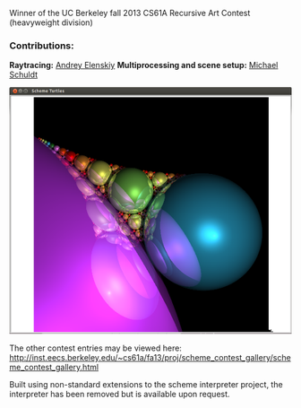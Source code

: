 Winner of the UC Berkeley fall 2013 CS61A Recursive Art Contest (heavyweight division)

### Contributions:
**Raytracing:** [Andrey Elenskiy](https://github.com/Timoha)
**Multiprocessing and scene setup:** [Michael Schuldt](https://github.com/mschuldt)

![screenshot](screenshot.png)


The other contest entries may be viewed here: http://inst.eecs.berkeley.edu/~cs61a/fa13/proj/scheme_contest_gallery/scheme_contest_gallery.html

Built using non-standard extensions to the scheme interpreter project,
the interpreter has been removed but is available upon request.
